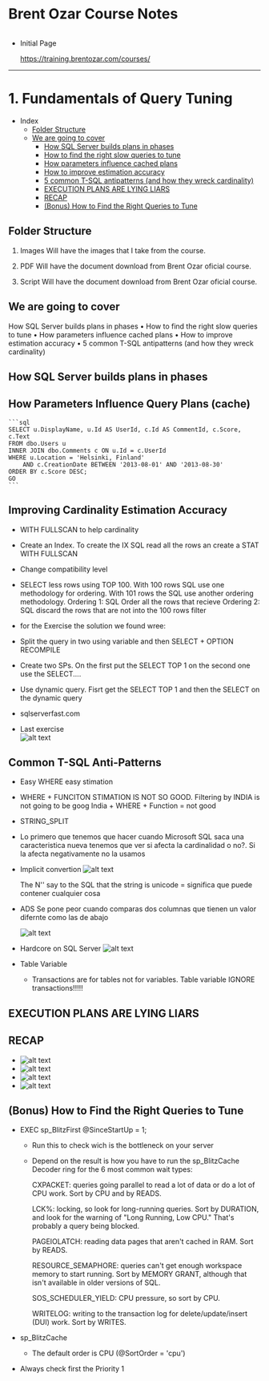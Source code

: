 # Brent Ozar Course Notes
<style>
r { color: red }
o { color: Orange }
g { color: Green }
lg { color: lightgreen }
b { color: Blue }
lb { color: lightblue }
</style>

```sql
```  

* Initial Page
  
  https://training.brentozar.com/courses/

---

# 1. Fundamentals of Query Tuning

* Index
  - [Folder Structure](#Folder-Structrure)
  - [We are going to cover](#We-are-going-to-cover)
    - [How SQL Server builds plans in phases](#How-SQL-Server-builds-plans-in-phases)
    - [How to find the right slow queries to tune](#How-to-find-the-righ-queries-to-tune)
    - [How parameters influence cached plans](#How-Parameters-Influence-Query-Plans)
    - [How to improve estimation accuracy](#Improving-Cardinality-Estimation-Accuracy)
    - [5 common T-SQL antipatterns (and how they wreck cardinality)](#Common-T-SQL-Anti-Patterns)
    - [EXECUTION PLANS ARE LYING LIARS](#EXECUTION-PLANS-ARE-LYING-LIARS)
    - [RECAP](#RECAP)
    - [(Bonus) How to Find the Right Queries to Tune]((Bonus)-How-to-Find-the-Right-Queries-to-Tune)

## Folder Structure
1.  Images
    Will have the images that I take from the course.

2.  PDF
    Will have the document download from Brent Ozar oficial course.

3.  Script
    Will have the document download from Brent Ozar oficial course.

## We are going to cover
How SQL Server builds plans in phases
    • How to find the right slow queries to tune
    • How parameters influence cached plans
    • How to improve estimation accuracy
    • 5 common T-SQL antipatterns (and how they wreck cardinality)

## How SQL Server builds plans in phases

## How Parameters Influence Query Plans (cache)
    ```sql
    SELECT u.DisplayName, u.Id AS UserId, c.Id AS CommentId, c.Score, c.Text
    FROM dbo.Users u
    INNER JOIN dbo.Comments c ON u.Id = c.UserId
    WHERE u.Location = 'Helsinki, Finland'
        AND c.CreationDate BETWEEN '2013-08-01' AND '2013-08-30'
    ORDER BY c.Score DESC;
    GO    
    ```

## Improving Cardinality Estimation Accuracy

  * WITH FULLSCAN to help cardinality
  * Create an Index. To create the IX SQL read all the rows an create a STAT WITH FULLSCAN
  * Change compatibility level
  * SELECT  less rows using TOP 100. With 100 rows SQL use one methodology for ordering.
        With 101 rows the SQL use another ordering methodology.
        Ordering 1: SQL Order all the rows that recieve
        Ordering 2: SQL discard the rows that are not into the 100 rows filter


  * for the Exercise the solution we found wree:
  * Split the query in two using variable and then SELECT + OPTION RECOMPILE
  * Create two SPs. On the first put the SELECT TOP 1 on the second one use the SELECT....
  * Use dynamic query. Fisrt get the SELECT TOP 1 and then the SELECT on the dynamic query

  * sqlserverfast.com

  * Last exercise  
    ![alt text](Images/image.png)


## Common T-SQL Anti-Patterns
  * Easy WHERE easy stimation
  * WHERE + FUNCITON STIMATION IS NOT SO GOOD.
    Filtering by INDIA is not going to be goog India + WHERE + Function = not good

  * STRING_SPLIT
    
  * Lo primero que tenemos que hacer cuando Microsoft SQL saca una caracteristica nueva
      tenemos que ver si afecta la cardinalidad o no?.
      Si la afecta negativamente no la usamos

  * Implicit convertion
      ![alt text](Images/image-1.png)

      The N'' say to the SQL that the string is unicode = significa que puede contener cualquier cosa

  * ADS
      Se pone peor cuando comparas dos columnas que tienen un valor difernte como las de abajo

      ![alt text](Images/image-2.png)

  * Hardcore on SQL Server
      ![alt text](Images/image-3.png)

  * Table Variable
     * Transactions are for tables not for variables. Table variable IGNORE transactions!!!!!


## EXECUTION PLANS ARE LYING LIARS


## RECAP
  * ![alt text](Images/image-4.png)
  * ![alt text](Images/image-5.png)
  * ![alt text](Images/image-6.png)
  * ![alt text](Images/image-7.png)


## (Bonus) How to Find the Right Queries to Tune
   * EXEC sp_BlitzFirst @SinceStartUp = 1;
        - Run this to check wich is the bottleneck on your server
        - Depend on the result is how you have to run the sp_BlitzCache
            Decoder ring for the 6 most common wait types:

            CXPACKET: queries going parallel to read a lot of data or do a lot of CPU work.
            Sort by CPU and by READS.

            LCK%: locking, so look for long-running queries. Sort by DURATION, and look for
            the warning of "Long Running, Low CPU." That's probably a query being blocked.

            PAGEIOLATCH: reading data pages that aren't cached in RAM. Sort by READS.

            RESOURCE_SEMAPHORE: queries can't get enough workspace memory to start running.
            Sort by MEMORY GRANT, although that isn't available in older versions of SQL.

            SOS_SCHEDULER_YIELD: CPU pressure, so sort by CPU.

            WRITELOG: writing to the transaction log for delete/update/insert (DUI) work.
            Sort by WRITES.
        
   * sp_BlitzCache
        - The default order is CPU (@SortOrder = 'cpu')
   * Always check first the Priority 1
